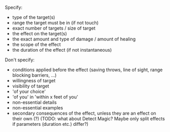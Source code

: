 Specify:
- type of the target(s)
- range the target must be in (if not touch)
- exact number of targets / size of target
- the effect on the target(s)
- the exact amount and type of damage / amount of healing
- the scope of the effect
- the duration of the effect (if not instantaneous)

Don't specify:
- conditions applied before the effect (saving throws, line of sight, range blocking barriers, ...)
- willingness of target
- visibility of target
- 'of your choice'
- 'of you' in 'within x feet of you'
- non-essential details
- non-essential examples
- secondary consequences of the effect, unless they are an effect on their own (?) (TODO: what about Detect Magic? Maybe only split effects if parameters (duration etc.) differ?)